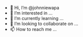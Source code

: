 - 👋 Hi, I’m @johnniewapa
- 👀 I’m interested in ...
- 🌱 I’m currently learning ...
- 💞️ I’m looking to collaborate on ...
- 📫 How to reach me ...

<!---
johnniewapa/johnniewapa is a ✨ special ✨ repository because its `README.md` (this file) appears on your GitHub profile.
You can click the Preview link to take a look at your changes.
--->

